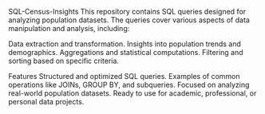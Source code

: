SQL-Census-Insights
This repository contains SQL queries designed for analyzing population datasets. 
The queries cover various aspects of data manipulation and analysis, including:

Data extraction and transformation.
Insights into population trends and demographics.
Aggregations and statistical computations.
Filtering and sorting based on specific criteria.

Features
Structured and optimized SQL queries.
Examples of common operations like JOINs, GROUP BY, and subqueries.
Focused on analyzing real-world population datasets.
Ready to use for academic, professional, or personal data projects.
